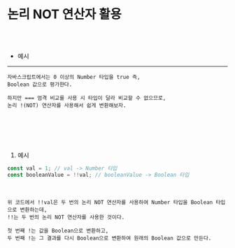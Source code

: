 # 논리 NOT 연산자 활용

<br />
<br />

* 예시

---

```
자바스크립트에서는 0 이상의 Number 타입을 true 즉,
Boolean 값으로 평가한다.

하지만 === 엄격 비교를 사용 시 타입이 달라 비교할 수 없으므로,
논리 !(NOT) 연산자를 사용해서 쉽게 변환해보자.
```

<br />
<br />
<br />
<br />


1. 예시

```javascript
const val = 1; // val -> Number 타입
const booleanValue = !!val; // booleanValue -> Boolean 타입
```

<br />

```
위 코드에서 !!val은 두 번의 논리 NOT 연산자를 사용하여 Number 타입을 Boolean 타입으로 변환하는데,
!!는 두 번의 논리 NOT 연산자를 사용한 것이다.

첫 번째 !는 값을 Boolean으로 변환하고,
두 번째 !는 그 결과를 다시 Boolean으로 변환하여 원래의 Boolean 값으로 만든다.
```
